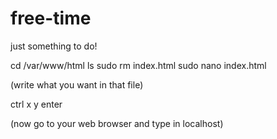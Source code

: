 # free-time
just something to do!

cd /var/www/html
ls
sudo rm index.html
sudo nano index.html

(write what you want in that file)

ctrl x y enter

(now go to your web browser and type in localhost)
